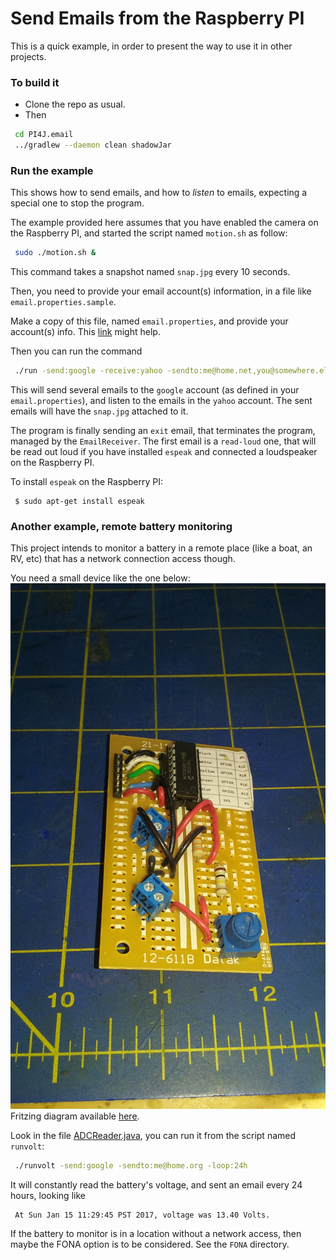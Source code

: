 # Send Emails from the Raspberry PI
This is a quick example, in order to present the way to use it in other projects.

### To build it
- Clone the repo as usual.
- Then
```bash
 cd PI4J.email
 ../gradlew --daemon clean shadowJar
```

### Run the example
This shows how to send emails, and how to _listen_ to emails, expecting a special one to stop the program.

The example provided here assumes that you have enabled the camera on the Raspberry PI,
and started the script named `motion.sh` as follow:
```bash
 sudo ./motion.sh &
```
This command takes a snapshot named `snap.jpg` every 10 seconds.

Then, you need to provide your email account(s) information, in a file like
`email.properties.sample`.

Make a copy of this file, named `email.properties`, and provide your account(s) info.
This  [link](http://www.arclab.com/products/amlc/list-of-smtp-and-pop3-servers-mailserver-list.html) might help.

Then you can run the command
```bash
 ./run -send:google -receive:yahoo -sendto:me@home.net,you@somewhere.else
```
This will send several emails to the `google` account (as defined in your `email.properties`), and listen to the emails in the `yahoo` account.
The sent emails will have the `snap.jpg` attached to it.

The program is finally sending an `exit` email, that terminates the program, managed by the `EmailReceiver`.
The first email is a `read-loud` one, that will be read out loud if you have installed `espeak` and connected a loudspeaker on the Raspberry PI.

To install `espeak` on the Raspberry PI:
```
 $ sudo apt-get install espeak
```

### Another example, remote battery monitoring
This project intends to monitor a battery in a remote place (like a boat, an RV, etc) that has a network
connection access though.

You need a small device like the one below:
![Battery PCB](./BatteryMonitor.jpg "The battery monitor")
Fritzing diagram available [here](https://github.com/OlivierLD/raspberry-pi4j-samples/blob/master/ADC/12-volts.monitor.fzz).

Look in the file [ADCReader.java](https://github.com/OlivierLD/raspberry-pi4j-samples/blob/master/PI4J.email/src/samples/ADCReader.java), you can run it from
the script named `runvolt`:
```bash
 ./runvolt -send:google -sendto:me@home.org -loop:24h
```

It will constantly read the battery's voltage, and sent an email every 24 hours, looking like

```
 At Sun Jan 15 11:29:45 PST 2017, voltage was 13.40 Volts.
```

If the battery to monitor is in a location without a network access, then maybe the FONA option is to be considered.
See the `FONA` directory.

